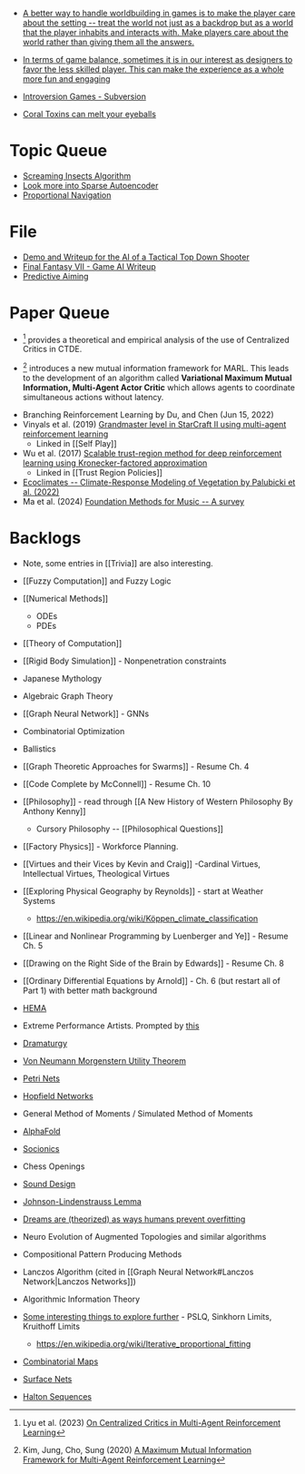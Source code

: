 * [A better way to handle worldbuilding in games is to make the player care about the setting -- treat the world not just as a backdrop but as a world that the player inhabits and interacts with. Make players care about the world rather than giving them all the answers.](https://www.youtube.com/watch?v=bups0ZUQdvc)

* [In terms of game balance, sometimes it is in our interest as designers to favor the less skilled player. This can make the experience as a whole more fun and engaging](https://www.youtube.com/watch?v=Fs2drSTqd-0)
 
* [Introversion Games - Subversion](https://www.youtube.com/watch?v=1giu6sMnAxY)

* [Coral Toxins can melt your eyeballs](https://www.youtube.com/watch?v=0IqXlhaGJm4)
# Topic Queue
* [Screaming Insects Algorithm](https://www.youtube.com/watch?v=Yu7sF9rcVJY)
* [Look more into Sparse Autoencoder](https://www.youtube.com/watch?v=9-Jl0dxWQs8)
* [Proportional Navigation](https://en.wikipedia.org/wiki/Proportional_navigation)

# File
* [Demo and Writeup for the AI of a Tactical Top Down Shooter](https://www.gamedev.net/blogs/entry/2267533-close-quarters-development-realistic-combat-ai-part-i/)
* [Final Fantasy VII - Game AI Writeup](https://gamefaqs.gamespot.com/ps/197341-final-fantasy-vii/faqs/31903)
* [Predictive Aiming](https://yal.cc/simplest-possible-predictive-aiming/)



# Paper Queue
* [^lyu_2023] provides a theoretical and empirical analysis of the use of Centralized Critics in CTDE.

[^Lyu_2023]: Lyu et al. (2023) [On Centralized Critics in Multi-Agent Reinforcement Learning](https://dl.acm.org/doi/pdf/10.1613/jair.1.14386) 

* [^Kim_2023]   introduces a new mutual information framework for MARL. This leads to the development of an algorithm called **Variational Maximum Mutual Information, Multi-Agent Actor Critic** which allows agents to coordinate simultaneous actions without latency. 

[^Kim_2023]: Kim, Jung, Cho, Sung (2020) [A Maximum Mutual Information Framework for Multi-Agent Reinforcement Learning](https://arxiv.org/pdf/2006.02732)

* Branching Reinforcement Learning by Du, and Chen (Jun 15, 2022) 
* Vinyals et al. (2019) [Grandmaster level in StarCraft II using multi-agent reinforcement learning](https://www.seas.upenn.edu/~cis520/papers/RL_for_starcraft.pdf) 
	* Linked in [[Self Play]]
* Wu et al. (2017) [Scalable trust-region method for deep reinforcement learning using Kronecker-factored approximation](https://arxiv.org/pdf/1708.05144.pdf)
	* Linked in [[Trust Region Policies]]
* [Ecoclimates -- Climate-Response Modeling of Vegetation by Palubicki et al. (2022)](https://storage.googleapis.com/pirk.io/papers/Palubicki.etal-2022-Ecoclimates.pdf)
* Ma et al. (2024) [Foundation Methods for Music -- A survey](https://arxiv.org/pdf/2408.14340v2)

# Backlogs
* Note, some entries in [[Trivia]] are also interesting.

* [[Fuzzy Computation]] and Fuzzy Logic
* [[Numerical Methods]] 
	* ODEs
	* PDEs
* [[Theory of Computation]]
* [[Rigid Body Simulation]] - Nonpenetration constraints
* Japanese Mythology
* Algebraic Graph Theory
* [[Graph Neural Network]] - GNNs
* Combinatorial Optimization
* Ballistics
* [[Graph Theoretic Approaches for Swarms]] - Resume Ch. 4
* [[Code Complete by McConnell]] - Resume Ch. 10
* [[Philosophy]] - read through [[A New History of Western Philosophy  By Anthony Kenny]] 
	* Cursory Philosophy -- [[Philosophical Questions]]

* [[Factory Physics]] - Workforce Planning.
* [[Virtues and their Vices by Kevin and Craig]]  -Cardinal Virtues, Intellectual Virtues, Theological Virtues
* [[Exploring Physical Geography by Reynolds]] - start at Weather Systems
	* https://en.wikipedia.org/wiki/Köppen_climate_classification
* [[Linear and Nonlinear Programming by Luenberger and Ye]] - Resume Ch. 5
* [[Drawing on the Right Side of the Brain by Edwards]] - Resume Ch. 8
* [[Ordinary Differential Equations by Arnold]] - Ch. 6 (but restart all of Part 1) with better math background

* [HEMA](https://wiktenauer.com/wiki/Main_Page)
* Extreme Performance Artists. Prompted by [this](https://www.youtube.com/watch?v=GrBZuCQAPAw) 
* [Dramaturgy](https://en.wikipedia.org/wiki/Dramaturgy_(sociology))
* [Von Neumann Morgenstern Utility Theorem](https://en.wikipedia.org/wiki/Von_Neumann–Morgenstern_utility_theorem)
* [Petri Nets](https://en.wikipedia.org/wiki/Petri_net#:~:text=A%20Petri%20net%2C%20also%20known,of%20elements%3A%20places%20and%20transitions.)
* [Hopfield Networks](https://www.youtube.com/watch?v=1WPJdAW-sFo&list=WL&index=15)
* General Method of Moments / Simulated Method of Moments
* [AlphaFold](https://en.wikipedia.org/wiki/AlphaFold)
* [Socionics](https://en.wikipedia.org/wiki/Socionics)
* Chess Openings
* [Sound Design](https://www.youtube.com/watch?v=_J56n496u6k)
* [Johnson-Lindenstrauss Lemma](https://en.wikipedia.org/wiki/Johnson–Lindenstrauss_lemma)
* [Dreams are (theorized) as ways humans prevent overfitting](https://www.sciencedirect.com/science/article/pii/S2666389921000945)
* Neuro Evolution of Augmented Topologies and similar algorithms
* Compositional Pattern Producing Methods
* Lanczos Algorithm (cited in [[Graph Neural Network#Lanczos Network|Lanczos Networks]])
* Algorithmic Information Theory
* [Some interesting things to explore further](https://www.youtube.com/watch?v=-uIwboK4nwE) - PSLQ, Sinkhorn Limits, Kruithoff Limits
	* https://en.wikipedia.org/wiki/Iterative_proportional_fitting 
* [Combinatorial Maps](https://en.wikipedia.org/wiki/Combinatorial_map)
* [Surface Nets](https://bonsairobo.medium.com/smooth-voxel-mapping-a-technical-deep-dive-on-real-time-surface-nets-and-texturing-ef06d0f8ca14)
* [Halton Sequences](https://en.wikipedia.org/wiki/Halton_sequence)

